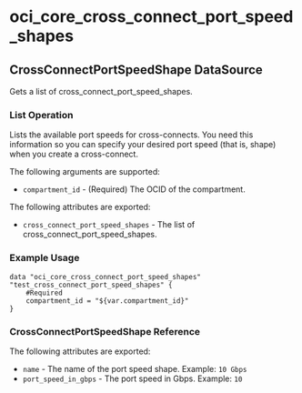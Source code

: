 
# oci_core_cross_connect_port_speed_shapes

## CrossConnectPortSpeedShape DataSource

Gets a list of cross_connect_port_speed_shapes.

### List Operation
Lists the available port speeds for cross-connects. You need this information
so you can specify your desired port speed (that is, shape) when you create a
cross-connect.

The following arguments are supported:

* `compartment_id` - (Required) The OCID of the compartment.


The following attributes are exported:

* `cross_connect_port_speed_shapes` - The list of cross_connect_port_speed_shapes.

### Example Usage

```hcl
data "oci_core_cross_connect_port_speed_shapes" "test_cross_connect_port_speed_shapes" {
	#Required
	compartment_id = "${var.compartment_id}"
}
```
### CrossConnectPortSpeedShape Reference

The following attributes are exported:

* `name` - The name of the port speed shape.  Example: `10 Gbps` 
* `port_speed_in_gbps` - The port speed in Gbps.  Example: `10` 
